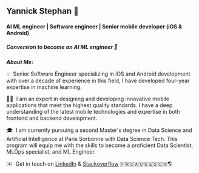 ## Yannick Stephan 👋
#### AI ML engineer | Software engineer | Senior mobile developer (iOS & Android)
##### Conversion to become an AI ML engineer 🚀


<b>*About Me*:</b> 

  💡 &nbsp;Senior Software Engineer specializing in iOS and Android development with over a decade of experience in this field, I have developed four-year expertise in machine learning. 


  👨‍💻 &nbsp;I am an expert in designing and developing innovative mobile applications that meet the highest quality standards. I have a deep understanding of the latest mobile technologies and expertise in both frontend and backend development.
  
  🎓 &nbsp;I am currently pursuing a second Master's degree in Data Science and Artificial Intelligence at Paris Sorbonne with Data Science Tech.
This program will equip me with the skills to become a proficient Data Scientist, MLOps specialist, and ML Engineer.

  ✉️ &nbsp;Get in touch on [LinkedIn](https://www.linkedin.com/in/yannick-stephan/) & [Stackoverflow](https://stackoverflow.com/users/3765457/yannsteph) 
  🇫🇷🇨🇦🇺🇸🇪🇸🇨🇭🌎
